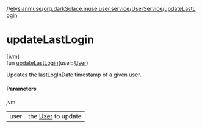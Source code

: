 //[elysianmuse](../../../index.md)/[org.darkSolace.muse.user.service](../index.md)/[UserService](index.md)/[updateLastLogin](update-last-login.md)

# updateLastLogin

[jvm]\
fun [updateLastLogin](update-last-login.md)(user: [User](../../org.darkSolace.muse.user.model/-user/index.md))

Updates the lastLogInDate timestamp of a given user.

#### Parameters

jvm

| | |
|---|---|
| user | the [User](../../org.darkSolace.muse.user.model/-user/index.md) to update |
